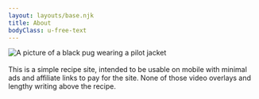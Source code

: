 ```yaml
---
layout: layouts/base.njk
title: About
bodyClass: u-free-text
---
```

![A picture of a black pug wearing a pilot jacket](/img/about.jpg)
\
\
This is a simple recipe site, intended to be usable on mobile with minimal ads and affiliate links to pay for the site. None of those video overlays and lengthy writing above the recipe.
